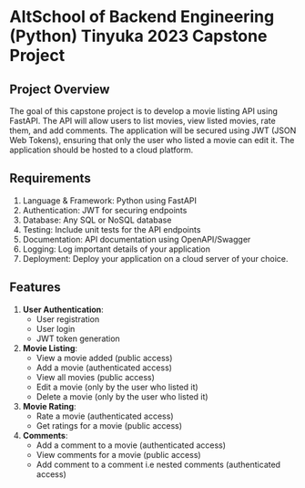 
# AltSchool of Backend Engineering (Python) Tinyuka 2023 Capstone Project 

## Project Overview
The goal of this capstone project is to develop a movie listing API using FastAPI. The API will allow users to list movies, view listed movies, rate them, and add comments. The application will be secured using JWT (JSON Web Tokens), ensuring that only the user who listed a movie can edit it. The application should be hosted to a cloud platform.
## Requirements
1. Language & Framework: Python using FastAPI
2. Authentication: JWT for securing endpoints
3. Database: Any SQL or NoSQL database
4. Testing: Include unit tests for the API endpoints
5. Documentation: API documentation using OpenAPI/Swagger
6. Logging: Log important details of your application
7. Deployment: Deploy your application on a cloud server of your choice.
## Features
1. **User Authentication**:
    - User registration
    - User login
    - JWT token generation
2. **Movie Listing**:
    - View a movie added (public access)
    - Add a movie (authenticated access)
    - View all movies (public access)
    - Edit a movie (only by the user who listed it)
    - Delete a movie (only by the user who listed it)
3. **Movie Rating**:
    - Rate a movie (authenticated access)
    - Get ratings for a movie (public access)
4. **Comments**:
    - Add a comment to a movie (authenticated access)
    - View comments for a movie (public access)
    - Add comment to a comment i.e nested comments (authenticated access)
